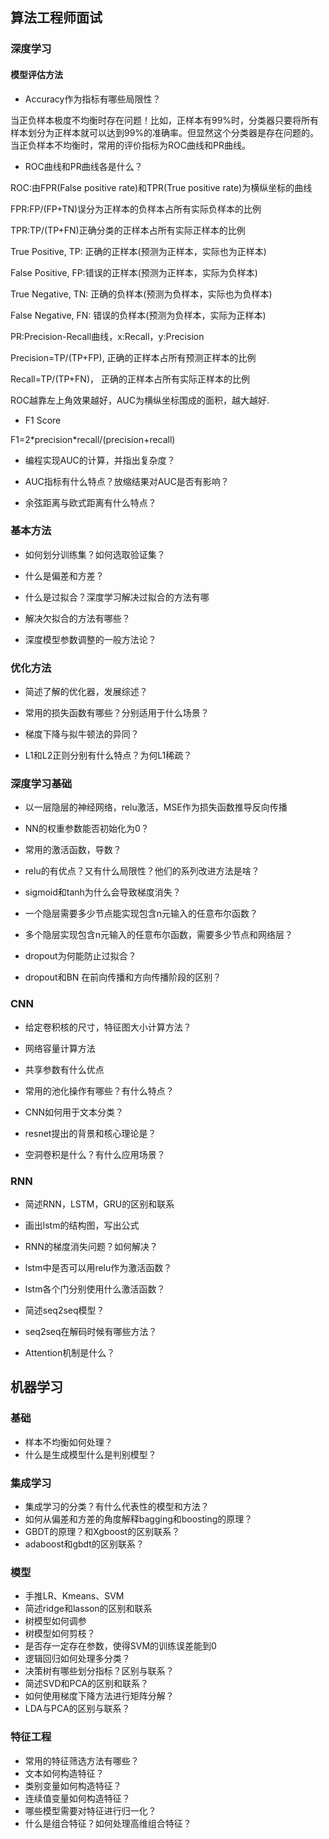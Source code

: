 ## 算法工程师面试

### 深度学习 

#### 模型评估方法

- Accuracy作为指标有哪些局限性？

当正负样本极度不均衡时存在问题！比如，正样本有99%时，分类器只要将所有样本划分为正样本就可以达到99%的准确率。但显然这个分类器是存在问题的。当正负样本不均衡时，常用的评价指标为ROC曲线和PR曲线。

- ROC曲线和PR曲线各是什么？

ROC:由FPR(False positive rate)和TPR(True positive rate)为横纵坐标的曲线  

FPR:FP/(FP+TN)误分为正样本的负样本占所有实际负样本的比例  

TPR:TP/(TP+FN)正确分类的正样本占所有实际正样本的比例  

True Positive, TP: 正确的正样本(预测为正样本，实际也为正样本)

False Positive, FP:错误的正样本(预测为正样本，实际为负样本)

True Negative, TN: 正确的负样本(预测为负样本，实际也为负样本)

False Negative, FN: 错误的负样本(预测为负样本，实际为正样本)

PR:Precision-Recall曲线，x:Recall，y:Precision  

Precision=TP/(TP+FP), 正确的正样本占所有预测正样本的比例

Recall=TP/(TP+FN)， 正确的正样本占所有实际正样本的比例

ROC越靠左上角效果越好，AUC为横纵坐标围成的面积，越大越好.  

- F1 Score

F1=2\*precision\*recall/(precision+recall)  

- 编程实现AUC的计算，并指出复杂度？

- AUC指标有什么特点？放缩结果对AUC是否有影响？

- 余弦距离与欧式距离有什么特点？

### 基本方法

- 如何划分训练集？如何选取验证集？
- 什么是偏差和方差？

- 什么是过拟合？深度学习解决过拟合的方法有哪

- 解决欠拟合的方法有哪些？

- 深度模型参数调整的一般方法论？

### 优化方法

- 简述了解的优化器，发展综述？


- 常用的损失函数有哪些？分别适用于什么场景？


- 梯度下降与拟牛顿法的异同？

- L1和L2正则分别有什么特点？为何L1稀疏？

### 深度学习基础

- 以一层隐层的神经网络，relu激活，MSE作为损失函数推导反向传播

- NN的权重参数能否初始化为0？

- 常用的激活函数，导数？

- relu的有优点？又有什么局限性？他们的系列改进方法是啥？

- sigmoid和tanh为什么会导致梯度消失？

- 一个隐层需要多少节点能实现包含n元输入的任意布尔函数？

- 多个隐层实现包含n元输入的任意布尔函数，需要多少节点和网络层？

- dropout为何能防止过拟合？

- dropout和BN 在前向传播和方向传播阶段的区别？

### CNN

- 给定卷积核的尺寸，特征图大小计算方法？


- 网络容量计算方法

- 共享参数有什么优点

- 常用的池化操作有哪些？有什么特点？

- CNN如何用于文本分类？

- resnet提出的背景和核心理论是？

- 空洞卷积是什么？有什么应用场景？

### RNN

- 简述RNN，LSTM，GRU的区别和联系

- 画出lstm的结构图，写出公式

- RNN的梯度消失问题？如何解决？

- lstm中是否可以用relu作为激活函数？

- lstm各个门分别使用什么激活函数？

- 简述seq2seq模型？

- seq2seq在解码时候有哪些方法？

- Attention机制是什么？



## 机器学习

### 基础

- 样本不均衡如何处理？
- 什么是生成模型什么是判别模型？

### 集成学习

- 集成学习的分类？有什么代表性的模型和方法？
- 如何从偏差和方差的角度解释bagging和boosting的原理？
- GBDT的原理？和Xgboost的区别联系？
- adaboost和gbdt的区别联系？

### 模型 

- 手推LR、Kmeans、SVM
- 简述ridge和lasson的区别和联系
- 树模型如何调参
- 树模型如何剪枝？
- 是否存一定存在参数，使得SVM的训练误差能到0
- 逻辑回归如何处理多分类？
- 决策树有哪些划分指标？区别与联系？
- 简述SVD和PCA的区别和联系？
- 如何使用梯度下降方法进行矩阵分解？
- LDA与PCA的区别与联系？

### 特征工程 

- 常用的特征筛选方法有哪些？
- 文本如何构造特征？
- 类别变量如何构造特征？
- 连续值变量如何构造特征？
- 哪些模型需要对特征进行归一化？
- 什么是组合特征？如何处理高维组合特征？
